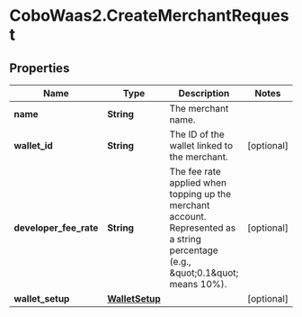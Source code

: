 # CoboWaas2.CreateMerchantRequest

## Properties

Name | Type | Description | Notes
------------ | ------------- | ------------- | -------------
**name** | **String** | The merchant name. | 
**wallet_id** | **String** | The ID of the wallet linked to the merchant. | [optional] 
**developer_fee_rate** | **String** | The fee rate applied when topping up the merchant account. Represented as a string percentage (e.g., \&quot;0.1\&quot; means 10%). | [optional] 
**wallet_setup** | [**WalletSetup**](WalletSetup.md) |  | [optional] 


